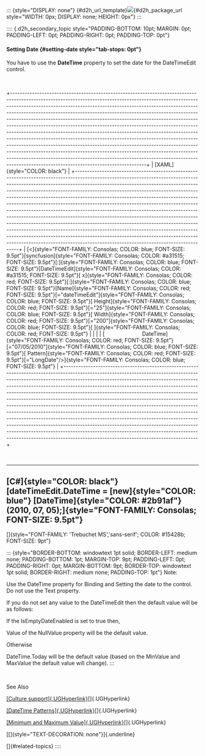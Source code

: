 ::: {style="DISPLAY: none"}
[](ms-xhelp:///?Id=d2h_url_template){#d2h_url_template}![](!package_url!){#d2h_package_url style="WIDTH: 0px; DISPLAY: none; HEIGHT: 0px"}
:::

:::: {.d2h_secondary_topic style="PADDING-BOTTOM: 10pt; MARGIN: 0pt; PADDING-LEFT: 0pt; PADDING-RIGHT: 0pt; PADDING-TOP: 0pt"}
#### Setting Date {#setting-date style="tab-stops: 0pt"}

You have to use the **DateTime** property to set the date for the DateTimeEdit control.

 

+-------------------------------------------------------------------------------------------------------------------------------------------------------------------------------------------------------------------------------------------------------------------------------------------------------------------------------------------------------------------------------------------------------------------------------------------------------------------------------------------------------------------------------------------------------------------------------------------------------------------------------------------------------------------------------------------------------------------------------------------------------------------------------------------------------------------------------------------------------------------------------------------------------------------------------------------------+
| [XAML]{style="COLOR: black"}                                                                                                                                                                                                                                                                                                                                                                                                                                                                                                                                                                                                                                                                                                                                                                                                                                                                                                                    |
+-------------------------------------------------------------------------------------------------------------------------------------------------------------------------------------------------------------------------------------------------------------------------------------------------------------------------------------------------------------------------------------------------------------------------------------------------------------------------------------------------------------------------------------------------------------------------------------------------------------------------------------------------------------------------------------------------------------------------------------------------------------------------------------------------------------------------------------------------------------------------------------------------------------------------------------------------+
| [\<]{style="FONT-FAMILY: Consolas; COLOR: blue; FONT-SIZE: 9.5pt"}[syncfusion]{style="FONT-FAMILY: Consolas; COLOR: #a31515; FONT-SIZE: 9.5pt"}[:]{style="FONT-FAMILY: Consolas; COLOR: blue; FONT-SIZE: 9.5pt"}[DateTimeEdit]{style="FONT-FAMILY: Consolas; COLOR: #a31515; FONT-SIZE: 9.5pt"}[ x]{style="FONT-FAMILY: Consolas; COLOR: red; FONT-SIZE: 9.5pt"}[:]{style="FONT-FAMILY: Consolas; COLOR: blue; FONT-SIZE: 9.5pt"}[Name]{style="FONT-FAMILY: Consolas; COLOR: red; FONT-SIZE: 9.5pt"}[=\"dateTimeEdit\"]{style="FONT-FAMILY: Consolas; COLOR: blue; FONT-SIZE: 9.5pt"}[ Height]{style="FONT-FAMILY: Consolas; COLOR: red; FONT-SIZE: 9.5pt"}[=\"25\"]{style="FONT-FAMILY: Consolas; COLOR: blue; FONT-SIZE: 9.5pt"}[ Width]{style="FONT-FAMILY: Consolas; COLOR: red; FONT-SIZE: 9.5pt"}[=\"200\"]{style="FONT-FAMILY: Consolas; COLOR: blue; FONT-SIZE: 9.5pt"}[ ]{style="FONT-FAMILY: Consolas; COLOR: red; FONT-SIZE: 9.5pt"} |
|                                                                                                                                                                                                                                                                                                                                                                                                                                                                                                                                                                                                                                                                                                                                                                                                                                                                                                                                                 |
| [                         DateTime]{style="FONT-FAMILY: Consolas; COLOR: red; FONT-SIZE: 9.5pt"}[=\"07/05/2010\"]{style="FONT-FAMILY: Consolas; COLOR: blue; FONT-SIZE: 9.5pt"}[ Pattern]{style="FONT-FAMILY: Consolas; COLOR: red; FONT-SIZE: 9.5pt"}[=\"LongDate\"/\>]{style="FONT-FAMILY: Consolas; COLOR: blue; FONT-SIZE: 9.5pt"}                                                                                                                                                                                                                                                                                                                                                                                                                                                                                                                                                                                                          |
+-------------------------------------------------------------------------------------------------------------------------------------------------------------------------------------------------------------------------------------------------------------------------------------------------------------------------------------------------------------------------------------------------------------------------------------------------------------------------------------------------------------------------------------------------------------------------------------------------------------------------------------------------------------------------------------------------------------------------------------------------------------------------------------------------------------------------------------------------------------------------------------------------------------------------------------------------+

 

  ---------------------------------------------------------------------------------------------------------------------------------------------------------
  [C#]{style="COLOR: black"}
  [dateTimeEdit.DateTime = [new]{style="COLOR: blue"} [DateTime]{style="COLOR: #2b91af"}(2010, 07, 05);]{style="FONT-FAMILY: Consolas; FONT-SIZE: 9.5pt"}
  ---------------------------------------------------------------------------------------------------------------------------------------------------------

[]{style="FONT-FAMILY: 'Trebuchet MS','sans-serif'; COLOR: #15428b; FONT-SIZE: 9pt"} 

::: {style="BORDER-BOTTOM: windowtext 1pt solid; BORDER-LEFT: medium none; PADDING-BOTTOM: 1pt; MARGIN-TOP: 9pt; PADDING-LEFT: 0pt; PADDING-RIGHT: 0pt; MARGIN-BOTTOM: 9pt; BORDER-TOP: windowtext 1pt solid; BORDER-RIGHT: medium none; PADDING-TOP: 1pt"}
Note:

Use the DateTime property for Binding and Setting the date to the control. Do not use the Text property.

If you do not set any value to the DateTimeEdit then the default value will be as follows:

If the IsEmptyDateEnabled is set to true then,

Value of the NullValue property will be the default value.

Otherwise

DateTime.Today will be the default value (based on the MinValue and MaxValue the default value will change).
:::

 

See Also

[[Culture support]{.UGHyperlink}](ms-xhelp:///?Id=b472b0c1-a043-4ef7-8186-3c0b92b19b96)[]{.UGHyperlink}

[[DateTime Patterns]{.UGHyperlink}](ms-xhelp:///?Id=4bd3b3da-f784-44a7-be8f-082f35b29dee)[]{.UGHyperlink}

[[Minimum and Maximum Value]{.UGHyperlink}](ms-xhelp:///?Id=9eef4133-7da3-4c17-a048-f5288af76744)[]{.UGHyperlink}

[[]{style="TEXT-DECORATION: none"}]{.underline} 

[]{#related-topics}
::::
